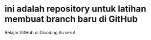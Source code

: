 # ini adalah repository untuk latihan membuat branch baru di GitHub
Belajar GitHub di Dicoding itu seru!
